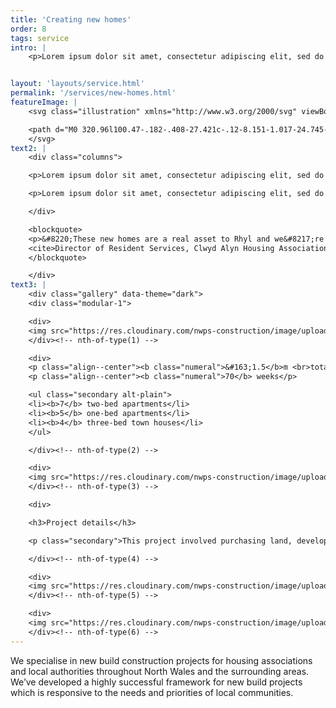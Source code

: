 ```yaml
---
title: 'Creating new homes'
order: 8
tags: service
intro: |
    <p>Lorem ipsum dolor sit amet, consectetur adipiscing elit, sed do eiusmod tempor incididunt ut labore et dolore magna aliqua. Ut enim ad minim veniam, quis nostrud exercitation ullamco laboris. Lorem ipsum dolor sit amet, consectetur adipiscing. Lorem ipsum dolor sit amet, consectetur adipiscing elit, sed do eiusmod tempor incididunt ut labore et dolore magna aliqua. Ut enim ad minim veniam, quis nostrud exercitation ullamco laboris. Lorem ipsum dolor sit amet, consectetur adipiscing.</p>


layout: 'layouts/service.html'
permalink: '/services/new-homes.html'
featureImage: |
    <svg class="illustration" xmlns="http://www.w3.org/2000/svg" viewBox="0 0 771 361">

    <path d="M0 320.96l100.47-.182-.408-27.421c-.12-8.151-1.017-24.745-1.017-24.745s32.451 25.136 52.631 27.437c20.316 2.316 34.137-17.922 34.137-17.922s3.273 22.238 11.404 25.054c8.156 2.823 18.55.564 19.135-2.339.457-2.26-.327-18.106.307-33.822.179-4.429.471-8.852.936-12.96 2.1-18.586 7.966-34.335 7.966-34.335s-2.2 14.969-11.69 11.594c-9.454-3.361-11.255-7.929-23.773-15.785-12.443-7.808-9.336-2.609-25.74-13.101-16.273-10.411-28.438-16.345-30.786-20.091-2.342-3.74-7.995-11.861-7.995-11.861s-6.662 6.392-7.277 8.132c-.615 1.74 2.102 9.269 6.738 15.038 4.65 5.781 26.067 16.783 37.06 24.247 11.057 7.506 19.09 11.227 28.205 17.064 9.153 5.862 26.275 8.047 26.275 8.047s3.803 3.501-1.23 3.587c-5.024.086-12.254-6.905-15.435-1.515-3.183 5.392-13.225 28.382-12.263 26.938.962-1.443 7.085-9.39 3.336-12.19a20.906 20.906 0 00-2.018-1.362c-2.665-1.556-6.198-2.635-22.85-10.324-20.627-9.52-27.576-12.91-35.583-21.52-7.969-8.572-20.896-26.006-20.896-26.006l-6 8.117s-.225 6.255 3.776 14.173c4.016 7.943 6.38 13.495 22.204 24.096 15.949 10.68 45.003 23.405 54.059 26.14 9.088 2.747 23.513 3.282 26.179 2.53 2.667-.753 4.062-10.103 4.008-11.893-.056-1.79-11.149-2.697-14.827-2.644-3.675.054-7 12.614-22.52 18.535-15.47 5.906-51.27 7.68-37.112 3.452 14.205-4.24 36.32-8.446 18.399-8.927-17.823-.48-42.794-4.394-48.689-6.075-5.88-1.683-7.457 1.512-11.106-3.72-3.64-5.22-10.867-13.87-10.918-17.717-.05-3.843 5.945-13.376 9.7-21.465 3.751-8.082 12.196-24.934 13.751-28.435 1.555-3.498 13.762-25.234 18.139-32.937 4.372-7.697 16.357-22.496 25.816-34.121 9.457-11.62 27.971-25.295 36.58-32.457 8.615-7.166 16.41-9.188 22.57-11.488 6.168-2.304 29.695-8.757 31.677-8.842 1.984-.084 3.714 1.901 7.243-1.334 3.53-3.23 4.818-4.315 4.818-4.315s-2.255 10.725-.593 19.595c1.185 6.32 5.753 21.623 8.33 30.6 1.049 3.659 1.767 6.26 1.786 6.764.067 1.738-.239 11.169-.239 11.169s.038-7.68-2.977-7.576c-3.014.101-12.103 7.722-12.242 3.895-.14-3.823 3.391-7.77-.773-21.146-4.144-13.315-3.546-24.352-4.676-28.082-1.128-3.725-4.532-6.326-4.532-6.326s-1.225 2.791.683 9.915c1.912 7.142 6.748 21.443 7.087 30.777.34 9.36 1.658 18.015.96 26.408-.7 8.41-3.012 18.639-3.012 18.639s-9.189-14.067-9.381-19.64c-.194-5.563 4.2-22.725-2.168-33.904-6.337-11.124-14.902-20.733-25.363-18.945-10.433 1.783-27.817 10.658-33.142 18.718-5.326 8.063-13.488 20.002-17.783 30.79-4.303 10.805-9.626 19.934-5.838 29.155 3.8 9.259 4.893 14.095 16.333 13.097 11.478-1 28.518-5.299 28.747-8.797.23-3.497-16.99-31.08-16.99-31.08s-22.1 4.157-10.935 7.252c11.211 3.109 17.774 2.907 13.226 4.78-4.545 1.87-29.625 5.047-15.916 5.327 13.768.284 18.374.495 18.374.495s11.14 9.42 16.32 16.957c5.202 7.567 18.112 36.863 23.41 45.267 5.317 8.434 41.357 57.89 48.835 65.08 7.508 7.22 31.185 27.218 34.568 24.985 3.382-2.236 6.32-6.677 9.125-14.06 2.801-7.373 4.92-14.364 7.759-13.295 2.84 1.072 14.9 11.992 14.9 11.992s-4.205 22.215-8.73 22.98c-4.521.767-15.974-5.084-15.226-3.98.745 1.105 19.559 6.554 30.24 9.1 10.721 2.557 34.285 5.073 35.427-.169 1.145-5.235-12.08-6.653-10.603-5.542 1.478 1.109 10.128 3.302 11.748.307 1.62-2.993-9.024-9.26-6.837-8.16 2.189 1.105 10.898 10.753 11.407 7.014.508-3.734-5.018-13.755-5.018-13.755s6.484 14.496 6.85 8.146c.364-6.34-1.445-13.394-4.511-17.454-3.058-4.048-22.438-9.4-22.438-9.4l-13.097-8.69s-1.552 4.06-1.498 5.164c.053 1.103 10.816 5.41 10.187 6.893-.63 1.48-13.046 6.396-16.183 6.793-3.138.397-16.882-9.403-20.533-13.03-3.642-3.62-6.463-20.01-16.101-26.778-9.596-6.738-10.987-7.076-17.537-15.993-6.522-8.88-19.185-27.599-26.205-42.741-6.975-15.05-12.503-28.29-12.503-28.29s12.665-11.96 16.135-18.03c3.467-6.065 14.152-25.302 14.152-25.302s-8.647 11.12-10.196 5.93c-1.546-5.179-3.814-11.715-3.238-14.168.574-2.454 3.533-3.951 3.533-3.951s6.818 10.898 12.214 11.063c5.405.16 16.571-7.565 21.769-12.64 5.198-5.077 17.887-24.375 17.887-24.375s-17.507-12.81-29.04-22.669c-11.463-9.797-22.908-20.894-25.044-24.541-2.135-3.64-5.918-7.195-5.693-9.921.226-2.726 4.152-3.935 4.152-3.935s5.756 11.275 12.079 19.505c6.352 8.263 48.047 36.164 53.82 35.93 5.782-.233 11.963-33.442 8.682-44.667-3.268-11.182-7.703-18.838-7.703-18.838s3.438 8.05 3.929 17.984c.493 9.961-5.138 33.723-6.222 32.383-1.085-1.34 8.137-21.104 2.946-37.037-5.164-15.84-2.471-15.975-9.04-19.396-6.55-3.414-12-5.176-12.287-4.141-.29 1.035 5.798 9.24 5.24 18.83-.563 9.613-7.628 31.929-9.37 30.628-1.743-1.298 9.062-22.74 6.493-34.588-2.558-11.798-2.684-14.512-6.74-15.324-4.05-.81-20.179 4.09-24.729 6.692-4.541 2.601-7.843 11.247-7.843 11.247s-4.124-3.53-3.974.193c.148 3.73 2.688 9.045 5.163 12.674 2.48 3.633 7.93 14.327 5.416 18.207-2.513 3.88-10.486 13.15-10.261 10.394.224-2.753 4.68-8.091 1.422-14.449-3.25-6.34-3.107-11.118-8.303-8.153-5.192 2.966-6.55 10.87-6.353 15.986.193 5.122 1.983 8.47 1.983 8.47l4.106 2.913s-3.498 4.268-4.684 8.095c-1.186 3.831 4.698 26.733 6.155 29.8 1.459 3.07 13.829 18.312 15.85 18.242 2.023-.07 6.67-1.975 6.67-1.975s-2.981 9.55-4.495 13.804c-1.515 4.26-15.837 34.958-18.105 37.49-2.267 2.534-6.127 7.583-6.127 7.583s14.562-16.638 16.97-24.112c2.404-7.464 9.45-25.237 9.862-23.5.41 1.741.554 13.33-.183 20.045-.74 6.724-2.482 13.842-3.42 24.135-.94 10.32-3.544 38.564-3.544 38.564s.018 8.963 1.23 13.608c1.212 4.656 17.788 23.536 14.69 23.582-3.095.047-31.779-6.74-17.417 2.426 14.461 9.23 35.783 22.469 35.783 22.469s-32.615-3.281-24.104 2.817c8.546 6.126 29.697 13.267 22.785 14.429-6.902 1.161-29.907-3.037-29.833-1.21.073 1.83-.352 8.424-5.524 8.464-5.163.039-22.46-3.847-22.46-3.847s-.58-6.553-.75-11.28c-.17-4.719 20.573.53 18.8-.911-1.772-1.44-15.752.154-16.95-4.557-1.195-4.703-2.924-24.205-1.485-22.064 1.44 2.148 1.564 24.243 2.131 30.42.568 6.186 1.755 10.556 2.561 13.836.806 3.286 2.478 11.331 7.001 12.773 4.53 1.445 31.694 5.735 34.333 2.401 2.64-3.337-20.074-7.99-16.607-7.643 3.472.345 26.305 6.485 28.347 5.364 2.046-1.119 4.721-3.72.868-4.066-3.849-.348-26.702-7.559-27.903-11.586-1.196-4.02 24.306 9.025 29.215 9.73 4.92.71 11.064 5.114 15.727-.096 4.661-5.21 7.08-20.728 10.108-23.335 3.029-2.608 7.448-12.585 7.448-12.585s-26.883-30.316-29.388-32.09c-2.501-1.772-24.385-54.509-26.108-63.005-1.718-8.47-3.781-41.573-1.986-47.246 1.79-5.669 7.638-11.468 13.733-11.677 6.104-.209 16.226 12.462 18.942 19.433 2.724 6.991 11.231 41.28 14.405 49.803 3.186 8.546 26.16 56.345 27.696 58.882 1.537 2.54 15.823 19.248 13.467 21.49-2.354 2.24-18.656 7.585-14.098 7.167 4.562-.418 11.607-7.506 14.631-3.852 3.028 3.658 11.083 14.688 13.128 19.498 2.047 4.819 2.775 11.52 3.34 15.247.565 3.733-.849 10.473-2.318 9.73-1.47-.74-2.074-5.221-2.074-5.221s2.29-23.112 3.357-23.122c1.068-.01 8.955 6.992 10.633-1.212 1.673-8.192-1.94-27.77-2.421-29.979-.482-2.207-22.472 3.987-23.63 2.16-1.157-1.823 23.526 2.27 23.148-4.367l-.647-11.401s-2.003 2.235-12.248 2.758c-10.216.524-20.89-1.51-20.89-1.51s-.45-15.327 2.025-15.006c2.475.319 26.093 6.497 29.05 2.415 2.956-4.08 3.245-11.402 3.245-11.402s3.208.302-8.83.166c-11.994-.138-25.109-2.432-25.109-2.432s-3.169 26.67-2.498 19.35c.673-7.308 2.63-16.809 2.135-26.241-.492-9.407-3.463-32.774-1.02-39.301 2.442-6.521 8.052-12.408 9.407-19.604 1.35-7.185 4.387-34.32 5.966-37.208 1.578-2.89 21.835 6.657 24.416 9.057 2.582 2.402 7.127 14.373 5.485 22.29-1.646 7.93-4.038 21.282-4.08 26.683-.043 5.406-5.65 14.121-5.235 15.198.413 1.077-.386 30.208.963 22.882 1.346-7.314 1.943-15.328 1.943-15.328s-1.567 21.89-2.647 27.76c-1.08 5.876-1.288 14.683.907 22 2.197 7.335 9.525 29.074 11.58 27.568 2.059-1.51 4.729-10.814 7.466-24.906 2.728-14.054 1.821-34.96.27-42.971-1.547-7.992 4.785-9.554 2.938-16.77-1.844-7.199-5.548-28.022-6.452-37.333-.897-9.286-3.027-15.653-5.295-18.434-2.262-2.777-20.595-14.546-23.13-16.235-2.534-1.689-10.614-3.181-10.614-3.181s-6.85 8.027-10.195 10.267c-3.345 2.237-7.437 3.435-7.437 3.435s-4.361-4.106-6.666-8.623c-2.298-4.511-9.392-15.522-9.392-15.522s-5.39 1.95-5.662 3.366c-.273 1.415 1.12 8.754 2.305 11.883 1.187 3.136-.928 15.928 2.474 15.111 3.405-.818 12.511-5.007 12.511-5.007s2.582 3.108 2.895 9.132c.314 6.038 1.147 35.315 1.947 30.632.798-4.676-2.312-30.976.905-35.693 3.214-4.718 13.088 4.564 13.088 4.564s.656 5.682-2.164 11.48c-2.82 5.798-11.164 25.73-11.972 23.595-.806-2.129-5.815-11.656-10.001-19.03-4.175-7.35-7.56-12.929-8.532-18.568-.968-5.63-4.908-22.777-7.781-25.486-2.87-2.708-1.556-3.807-8.346-2.86-6.779.945-27.888 7.643-21.45 7.418 6.447-.227 14.17-2.602 21.925-4.63 7.767-2.033 12.758-5.022 15.083-6.51 0 0 .345-13.678.475-17.88.131-4.195 2.441-12.657 2.23-16.825-.21-4.164.6-8.37-1.441-8.282-2.043.087-3.417 6.744-3.294 9.172.122 2.43-2.889 10.564.4 7.992 3.287-2.573 4.317-9.231 7.176-13.523 2.856-4.293 4.562-4.365 6.18-6.173 1.615-1.806 5.386-8.221 5.386-8.221s10.72 1.612 20.964 6.39c10.29 4.797 27.8 19.163 30.5 17.645 2.7-1.518 7.577-1.715 3.512-5.42-4.06-3.697-27.443-18.088-33.79-20.596-6.332-2.498-26.326-11.288-29.729-11.13-3.397.157-8.116 1.062-6.977 3.426 1.14 2.365 15.485 8.993 15.393 7.263-.092-1.729-7.145-5.912-7.217-7.29-.07-1.38 4.027-14.337 9.954-18.412 5.93-4.077 20.146-7.186 20.146-7.186s-8.55 19.07-3.91 16.082c4.647-2.986 2.902-15.689 9.086-15.648 6.197.042 16.195 5.787 16.622 7.152.427 1.368-7.868 19.132-3.26 15.094 4.61-4.042 5.129-12.753 6.614-11.088 1.485 1.668 4.881 11.955 5.439 15.42.557 3.468.338 17.133.14 19.597-.201 2.465-3.056 7.15-3.689 8.232-.632 1.08-6.242 12.215-6.242 12.215s-7.497 8.752-5.475 7.616c2.023-1.136 7.316-5.926 7.44-3.813.125 2.113-3.925 4.385-6.235 6.592-2.309 2.204-4.15 6.513-4.62 4.41-.468-2.1 2.027-7.135 2.845-11.045.815-3.906 1.285-7.794 1.53-9.561.245-1.767-1.06-6.282.43-4.585 1.486 1.695 3.16.573 1.713 5.554-1.45 4.983-6.58 18.58-8.828 21.843-2.249 3.263-10.693 13.825-16.87 15.101-6.167 1.276-14.16.493-18.44-2.181-4.27-2.666-11.005-6.647-11.464-15.753-.46-9.085-1.684-19.855-1.66-26.125.027-6.26-.696-13.863.796-18.083 1.489-4.22 2.708-7.043 2.708-7.043s5.392-1.28 20.365 3.593c15.062 4.904 36.307 19.041 36.307 19.041s-10.21 33.867-12.461 37.133c-2.251 3.266-6.048 3.755-5.89 6.58.158 2.83 18.272 23.479 18.163 33.828-.108 10.375-35.59 36.301-24.676 31.347 10.936-4.965 14.82-16.937 12.607-6.449-2.218 10.51-13.954 33.207-15.433 38.316-1.48 5.112-7.186 9.949-11.775 9.313-4.58-.636-15.444-1.507-15.444-1.507s2.305 11.198 5.87 12.586c3.57 1.392 6.017 1.347 6.017 1.347s2.356 11.63 2.412 12.725c.057 1.094 7.956 10.862 8.053 12.697.096 1.834-2.84 6.28-12.17 9.71-9.308 3.422-18.97 6.474-22.553 4.685-3.577-1.788-20.724-26.694-23.21-28.104-2.482-1.41-27.027-12.18-29.585-16.087-2.55-3.904-1.965-14.666-1.965-14.666s7.836-.52 12.389 1.893c4.56 2.42 7.072 4.885 7.072 4.885s-.156 4.322 2.829 9.67c2.992 5.361 7.663 17.23 11.103 24.442 3.45 7.231 10.396 22.126 16.826 25.353 6.452 3.238 16.42-7.897 22.549-4.663 6.147 3.241 14.899 8.68 21.381 10.834 6.498 2.158 17.106 13.947 20.125 16.904 2.619 2.566 16.203 3.937 21.024 1.331.743-.402 1.278-.9 1.532-1.5 1.889-4.501 12.685-34.041 14.286-25.507 1.603 8.555 2.531 29.503 5.911 25.727 3.383-3.774 6.176-16.905 5.73-23.994-.446-7.076-.554-14.517-3.12-15.226-2.563-.708-14.27-4.26-17-1.998-2.732 2.258-10.696 12.736-11.335 20.17-.639 7.448 3.593 24.582 6.826 24.56 3.237-.024-4.404-13.79-3.43-21.619.971-7.82-1.281-27.791 6.576-27.903 7.873-.113 18.886 9.385 20.14 6.395 1.253-2.988 2.84-6.35 2.317-8.94-.524-2.587-19.194-8.586-16.624-7.518 2.574 1.068 17.54 4.908 19.145 7.48 1.605 2.576-4.282 6.37-1.787 5.965 2.5-.405 4.785-4.151 5.388-6.015.549-1.7 6.188-31.13 9.172-43.309.292-1.181.556-2.2.787-3.016 2.627-9.23 3.912-16.948 4.076-19.877.166-2.928-25.242-8.49-17.026-8.333 8.237.157 14.134 8.035 13.509 4.035-.623-3.999-12.404-14.602-6.892-12.206 5.529 2.4 9.498 13.603 11.047 9.913 1.55-3.688 2.446-11.728 3.065-13.2.618-1.47.59-17.805-5.23-29.918-5.793-12.055-10.237-20.158-13.14-21.135-2.9-.973-8.782-4.344-13.253-2.401-4.467 1.94-8.313 8.143-10.181 17.865-1.87 9.741-2.624 49.46-3.048 54.191-.421 4.732-2.356 19.71.287 16.369 2.642-3.34 2.172-22.603 4.806-31.73 2.628-9.112 15.778-9.116 12.97-14.102-2.805-4.974-19.223-7.01-12.565-13.683 6.662-6.673 7.562-9.214 7.314-13.152-.248-3.934-1.606-14.26 2.374-18.326 3.98-4.065 9.867-6.062 15.713-8.772 5.853-2.712 15.3-10.202 15.3-10.202s8.228 10.782 16.192 22.35c8.007 11.633 11.801 44.558 13.669 55.467 1.875 10.943 5.71 74.53 5.021 85.38-.689 10.88-5.764 42.95-5.764 42.95s3.989-42.177 3.635-52.265c-.352-10.057-3.436-48.15-7.687-62.021-4.234-13.81-25.428-55.274-25.218-57.44.208-2.17 8.02-8.186 8.02-8.186s-18.04-2.977-18.467-4.037c-.425-1.06 10.074-24.676 10.074-24.676s8.86 9.673 16.624 13.334c7.788 3.672 19.01 4.715 19.01 4.715l8.996 9.436s-.042-5.42 1.44-9.802c1.478-4.38 2.562-18.814 2.347-21.676-.214-2.863-.323-4.294-.323-4.294s3.607 9.558 6.477 18.813c2.88 9.286 11.322 48.294 12.899 68.79 1.586 20.615 3.487 35.768 4.002 42.45.516 6.692 5.048 60.686 5.425 65.601.38 4.922 3.562 21.996 3.562 21.996s-4.681-46.14-5.25-67.892c-.566-21.63-2.39-59.352-.403-71.543 1.98-12.16 2.72-39.922 2.578-41.735-.143-1.812-13.948-6.055-13.67-7.153.28-1.095 7.5-6.415 7.5-6.415s.186-11.572-6.689-15.999c-6.857-4.412-16.284-9.784-16.284-9.784s-.85-6.157 1.016-13.078c1.863-6.915 5.877-13.386 7.93-10.85 2.054 2.541-1.34 13.74-4.112 15.696-2.774 1.959-5.89 2.873-6.43-.792-.54-3.663 1.1-10.038.357-12.893-.744-2.854-1.644-7.792-4.474-10.286-2.823-2.487-8.157-6.946-21.005-6.628-12.799.32-37.2-2.719-37.51-3.479-.308-.762-.74-3.325 3.635-3.787 4.38-.46 2.534-.893 19.36 1.694 16.923 2.603 41.165 6.462 46.74 6.735 5.584.274 16.253.847 16.643 2.403.388 1.558-6.32 4.214-8.762 3.534-2.443-.68-2.218-1.214-4.373-1.642-2.152-.43-5.401-1.334-14.25-3.032-8.821-1.693-47.347-6.44-50.232-6.825-2.883-.387 1.732-12.738 4.205-18.273 2.477-5.526 12.285-17.59 16.823-19.62 4.54-2.033-9.894 22.123-5.513 17.781 4.384-4.34 6.846-17.337 11.11-19.611 4.267-2.28 18.966-1.491 20.724.997 1.76 2.493-5.13 22.757-1.888 16.898 3.241-5.854-.889-15.467 5.481-14.5 6.381.968 10.147 5.44 13.05 12.3 2.91 6.876 4.464 20.1 4.177 23.25-.286 3.15-2.847 4.313-9.904 2.02-7.038-2.29-50.844-6.76-53.66-6.11-2.813.647-5.208 7.483-5.571 9.83-.36 2.348.578 8.532 1.22 10.323.642 1.791.3 8.31.886 5.42.587-2.884-.809-15.8.696-12.758 1.51 3.046-.418 13.008-.345 17.951.074 4.951 3.568 21.814 5.159 25.949 1.594 4.144 6.55 11.33 16.113 12.566 9.59 1.236 17.806-2.24 22.196-7.43 4.391-5.19 8.63-15.917 8.63-15.917s9.97 29.833 8.106 29.898c-1.86.068-4.985-2.482-5.522.995-.54 3.478-.695 8.544-1.432 9.368-.74.824-5.994 1.803-5.994 1.803s-5.508-6.2-6.813-5.89c-1.305.313-19.217 12.876-12.652 8.406 6.567-4.475 7.468-14.063 12.212-10.78 4.757 3.29 6.572 9.885 6.69 11.482.117 1.594 5.046 17.75 4.982 27.685-.065 9.961 2.549 38.027 1.67 44.298-.883 6.279.41 38.527.693 42.37.283 3.848-.443 12.402-.283 14.605.164 2.207 6.207 17.906 7.778 17.055 1.568-.853 7.099-10.63 8.124-15.075 1.025-4.441 1.967-9.982.295-21.26-1.665-11.237-6.437-49.35-7.21-63.154-.768-13.753-2.28-23.13-4.182-30.59-1.896-7.443-8.293-21.652-6.365-24.382 1.926-2.728 4.552-28.032 5.185-30.173.636-2.14 6.619-3.96 11.605-1.508 4.995 2.455 20.105 7.194 21.861 8.99 1.759 1.799 11.453 38.17 10.904 31.457-.544-6.697-13.484-33.491-7.91-31.037 5.583 2.457 16.565 7.935 20.183 12.36 3.627 4.435 15.724 31.55 19.441 39.846 3.733 8.325 6.472 17.796 8.78 25.392 2.313 7.616 4.843 43.126 4.264 49.236-.58 6.118-2.964 26.77-4.025 27.343-1.061.577-5.456-2.147-13.319-3.415-7.842-1.266-15.85 1.918-14.064 3.56 1.79 1.64 4.2.768 4.2.768s-1.101 6.702.048 7.243c1.149.543 4.185.5 8.33.438 4.152-.057 13.421 1.21 13.421 1.21s3.35 13.135 4.196 16.496c.846 3.367.662 10.974-.722 14.374-1.384 3.399-5.298 9.932-5.05 6.256.246-3.673.86-9.598.86-9.598s-2.596 12.154-4.46 9.912c-1.86-2.241-.003-13.246.069-12.401.072.843-1.64 16.932-4.66 14.132-3.017-2.792-.508-16.048-.508-16.048s-3.131 15.799-3.736 11.857c-.605-3.936.99-4.796.5-10.696-.491-5.891-2.274-13.998-3.496-12.024-1.222 1.977-.823 16.845-3.595 13.5-2.767-3.336-3.802-9.21-2.58-14.543 1.222-5.327-.73-15.622 3.614-16.52 4.348-.9 17.323 5.056 18.098 1.13.777-3.924.397-8.383.3-9.496-.093-1.113 4.56-5.091-4.277-4.665-8.817.422-21.307 6.183-21.212 3.959.093-2.22 1.065-20.519.366-29.06-.704-8.523-6.092-17.47.218-23.92 6.314-6.452 20.399-21.585 12.008-16.99-8.382 4.586-17.674 17.946-15.276 10.5 2.392-7.438 3.49-17.282 2.104-14.249-1.39 3.035-3.785 13.743-3.916 8.83-.13-4.908-2.706-23.057-4.206-31.412-1.495-8.334-4.346-13.371-4.346-13.371s2.76 27.24 3.157 32.12c.398 4.885 5.06 58.803 7.016 65.955 1.96 7.172 13.073 64.918 13.328 68.02.257 3.102-138.63-2.756-138.63-2.756s8.926-2.567 10.994-3.691c2.07-1.123-.128-38.793 1.341-44.835 1.467-6.036 17.726-10.404 16.603-11.205-1.125-.801-12.992 1.313-12.992 1.313s-.965-6.527-2.106-11.676a1361.916 1361.916 0 00-2.253-10.003s-2.824 5.481-1.55 12.794c1.28 7.328 5.415 58.042 4.347 62.198-1.067 4.16-7.455 8.92-9.577 9.214-2.121.294-12.624 3.142-12.573 3.97.054.831 131.208 2.407 141.93 1.204 10.753-1.21 31.23-10.14 34.992-8.757 3.766 1.386 68.178 38.224 68.178 38.224s-74.995 19.697-96.339 19.697c-21.216.005-174.916-11.677-186.532-10.543-11.583 1.128-37.557 7.809-50.653 7.819-13.046.006-92.707-10.298-98.351-11.915-5.631-1.614-53.856-.951-53.856-.951l51.759-28.793-149.593.649s-3.277 4.074-1.821 4.593c1.457.516 153.067-1.478 153.067-1.478s1.348 9.174 19.724 11.799c18.488 2.64 59.416 7.41 76.268 11.753 16.956 4.375 60.384-29.489 64.01-21.785 3.638 7.73 2.298 21.052 12.679 16.573 10.399-4.487 14.274-19.5 14.274-19.5l-22.377-.414s158.158 2.964 166.309.652c8.166-2.315 37.565-18.398 44.603-15.055 7.06 3.353 10.852 7.878 14.395 9.564 3.549 1.687 121.76-.348 121.76-.348" stroke="#FA6E34" stroke-width="2" fill="none" fill-rule="evenodd" stroke-linejoin="round"/>
    </svg>
text2: |
    <div class="columns">

    <p>Lorem ipsum dolor sit amet, consectetur adipiscing elit, sed do eiusmod tempor incididunt ut labore et dolore magna aliqua. Ut enim ad minim veniam, quis nostrud exercitation ullamco laboris. Lorem ipsum dolor sit amet, consectetur adipiscing. Lorem ipsum dolor sit amet, consectetur adipiscing elit, sed do eiusmod tempor incididunt ut labore et dolore magna aliqua. Ut enim ad minim veniam, quis nostrud exercitation ullamco laboris. Lorem ipsum dolor sit amet, consectetur adipiscing.</p>

    <p>Lorem ipsum dolor sit amet, consectetur adipiscing elit, sed do eiusmod tempor incididunt ut labore et dolore magna aliqua. Ut enim ad minim veniam, quis nostrud exercitation ullamco laboris. Lorem ipsum dolor sit amet, consectetur adipiscing. Lorem ipsum dolor sit amet, consectetur adipiscing elit, sed do eiusmod tempor incididunt ut labore et dolore magna aliqua. Ut enim ad minim veniam, quis nostrud exercitation ullamco laboris. Lorem ipsum dolor sit amet, consectetur adipiscing.</p>

    </div>

    <blockquote>
    <p>&#8220;These new homes are a real asset to Rhyl and we&#8217;re proud to be part of this transformation in the town.&#8221;</p>
    <cite>Director of Resident Services, Clwyd Alyn Housing Association</cite>
    </blockquote>

    </div>
text3: |
    <div class="gallery" data-theme="dark">
    <div class="modular-1">

    <div>
    <img src="https://res.cloudinary.com/nwps-construction/image/upload/f_auto/v1617878863/website/westbourne-1_pcdoyj.jpg" alt="">
    </div><!-- nth-of-type(1) -->

    <div>
    <p class="align--center"><b class="numeral">&#163;1.5</b>m <br>total budget</p>
    <p class="align--center"><b class="numeral">70</b> weeks</p>

    <ul class="secondary alt-plain">
    <li><b>7</b> two-bed apartments</li>
    <li><b>5</b> one-bed apartments</li>
    <li><b>4</b> three-bed town houses</li> 
    </ul>

    </div><!-- nth-of-type(2) -->

    <div>
    <img src="https://res.cloudinary.com/nwps-construction/image/upload/f_auto/v1617878863/website/westbourne-2_fpkrlo.jpg" alt="">
    </div><!-- nth-of-type(3) -->

    <div>

    <h3>Project details</h3>

    <p class="secondary">This project involved purchasing land, developing sub-contractors, managing supply chains, and minimising disruptions. We also developed boundaries, added car parking, and landscaped the site.</p>

    </div><!-- nth-of-type(4) -->

    <div>
    <img src="https://res.cloudinary.com/nwps-construction/image/upload/f_auto/v1617878863/website/westbourne-3_zhgyyt.jpg" alt="">
    </div><!-- nth-of-type(5) -->

    <div>
    <img src="https://res.cloudinary.com/nwps-construction/image/upload/f_auto/v1617878863/website/westbourne-4_sdaw8h.jpg" alt="">
    </div><!-- nth-of-type(6) -->
---
```


<p class="dropcap">We specialise in new build construction projects for housing associations and local authorities throughout North Wales and the surrounding areas. We&#8217;ve developed a highly successful framework for new build projects which is responsive to the needs and priorities of local communities.</p>